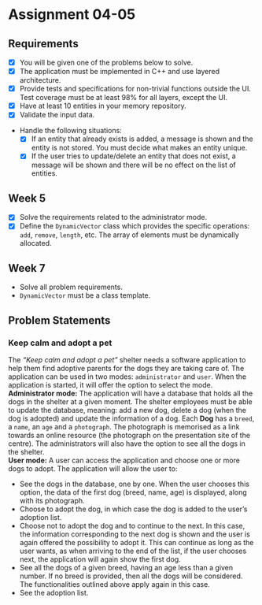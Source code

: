 # Assignment 04-05

## Requirements

- [x] You will be given one of the problems below to solve.
- [x] The application must be implemented in C++ and use layered architecture.
- [x] Provide tests and specifications for non-trivial functions outside the UI. Test coverage must be at least 98% for all layers, except the UI.
- [x] Have at least 10 entities in your memory repository.
- [x] Validate the input data.
- Handle the following situations:
  - [x] If an entity that already exists is added, a message is shown and the entity is not stored. You must decide what makes an entity unique.
  - [x] If the user tries to update/delete an entity that does not exist, a message will be shown and there will be no effect on the list of entities.

## Week 5

- [x] Solve the requirements related to the administrator mode.
- [x] Define the `DynamicVector` class which provides the specific operations: `add`, `remove`, `length`, etc. The array of elements must be dynamically allocated.

## Week 7

- Solve all problem requirements.
- `DynamicVector` must be a class template.

## Problem Statements

### Keep calm and adopt a pet

The _“Keep calm and adopt a pet”_ shelter needs a software application to help them find adoptive parents for the dogs they are taking care of. The application can be used in two modes: `administrator` and `user`. When the application is started, it will offer the option to select the mode.\
**Administrator mode:** The application will have a database that holds all the dogs in the shelter at a given moment. The shelter employees must be able to update the database, meaning: add a new dog, delete a dog (when the dog is adopted) and update the information of a dog. Each **Dog** has a `breed`, a `name`, an `age` and a `photograph`. The photograph is memorised as a link towards an online resource (the photograph on the presentation site of the centre). The administrators will also have the option to see all the dogs in the shelter.\
**User mode:** A user can access the application and choose one or more dogs to adopt. The application will allow the user to:

- See the dogs in the database, one by one. When the user chooses this option, the data of the first dog (breed, name, age) is displayed, along with its photograph.
- Choose to adopt the dog, in which case the dog is added to the user’s adoption list.
- Choose not to adopt the dog and to continue to the next. In this case, the information corresponding to the next dog is shown and the user is again offered the possibility to adopt it. This can continue as long as the user wants, as when arriving to the end of the list, if the user chooses next, the application will again show the first dog.
- See all the dogs of a given breed, having an age less than a given number. If no breed is provided, then all the dogs will be considered. The functionalities outlined above apply again in this case.
- See the adoption list.
